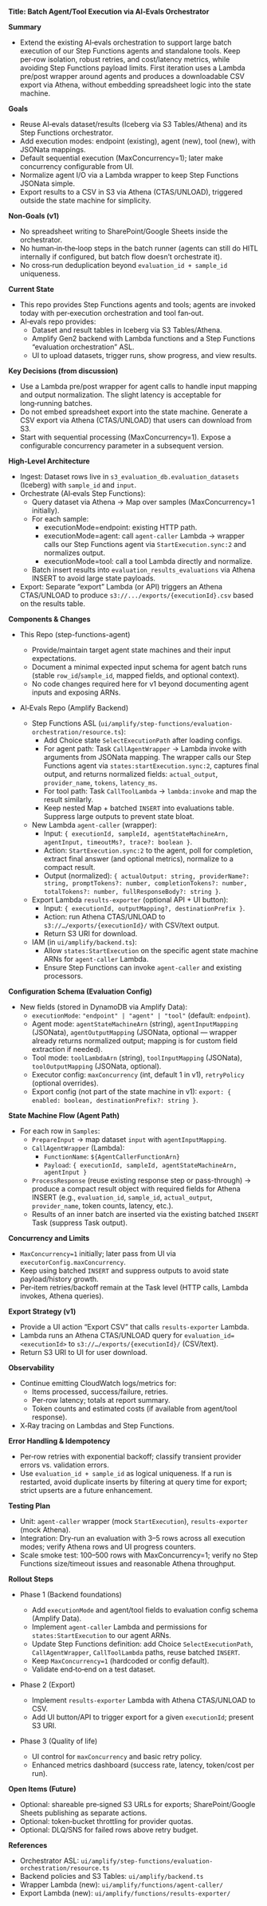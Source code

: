 **Title: Batch Agent/Tool Execution via AI‑Evals Orchestrator**

**Summary**

- Extend the existing AI‑evals orchestration to support large batch execution of our Step Functions agents and standalone tools. Keep per‑row isolation, robust retries, and cost/latency metrics, while avoiding Step Functions payload limits. First iteration uses a Lambda pre/post wrapper around agents and produces a downloadable CSV export via Athena, without embedding spreadsheet logic into the state machine.

**Goals**

- Reuse AI‑evals dataset/results (Iceberg via S3 Tables/Athena) and its Step Functions orchestrator.
- Add execution modes: endpoint (existing), agent (new), tool (new), with JSONata mappings.
- Default sequential execution (MaxConcurrency=1); later make concurrency configurable from UI.
- Normalize agent I/O via a Lambda wrapper to keep Step Functions JSONata simple.
- Export results to a CSV in S3 via Athena (CTAS/UNLOAD), triggered outside the state machine for simplicity.

**Non‑Goals (v1)**

- No spreadsheet writing to SharePoint/Google Sheets inside the orchestrator.
- No human‑in‑the‑loop steps in the batch runner (agents can still do HITL internally if configured, but batch flow doesn’t orchestrate it).
- No cross‑run deduplication beyond `evaluation_id + sample_id` uniqueness.

**Current State**

- This repo provides Step Functions agents and tools; agents are invoked today with per‑execution orchestration and tool fan‑out.
- AI‑evals repo provides:
  - Dataset and result tables in Iceberg via S3 Tables/Athena.
  - Amplify Gen2 backend with Lambda functions and a Step Functions “evaluation orchestration” ASL.
  - UI to upload datasets, trigger runs, show progress, and view results.

**Key Decisions (from discussion)**

- Use a Lambda pre/post wrapper for agent calls to handle input mapping and output normalization. The slight latency is acceptable for long‑running batches.
- Do not embed spreadsheet export into the state machine. Generate a CSV export via Athena (CTAS/UNLOAD) that users can download from S3.
- Start with sequential processing (MaxConcurrency=1). Expose a configurable concurrency parameter in a subsequent version.

**High‑Level Architecture**

- Ingest: Dataset rows live in `s3_evaluation_db.evaluation_datasets` (Iceberg) with `sample_id` and `input`.
- Orchestrate (AI‑evals Step Functions):
  - Query dataset via Athena → Map over samples (MaxConcurrency=1 initially).
  - For each sample:
    - executionMode=endpoint: existing HTTP path.
    - executionMode=agent: call `agent-caller` Lambda → wrapper calls our Step Functions agent via `StartExecution.sync:2` and normalizes output.
    - executionMode=tool: call a tool Lambda directly and normalize.
  - Batch insert results into `evaluation_results_evaluations` via Athena INSERT to avoid large state payloads.
- Export: Separate “export” Lambda (or API) triggers an Athena CTAS/UNLOAD to produce `s3://.../exports/{executionId}.csv` based on the results table.

**Components & Changes**

- This Repo (step-functions-agent)
  - Provide/maintain target agent state machines and their input expectations.
  - Document a minimal expected input schema for agent batch runs (stable `row_id`/`sample_id`, mapped fields, and optional context).
  - No code changes required here for v1 beyond documenting agent inputs and exposing ARNs.

- AI‑Evals Repo (Amplify Backend)
  - Step Functions ASL (`ui/amplify/step-functions/evaluation-orchestration/resource.ts`):
    - Add Choice state `SelectExecutionPath` after loading configs.
    - For agent path: Task `CallAgentWrapper` → Lambda invoke with arguments from JSONata mapping. The wrapper calls our Step Functions agent via `states:startExecution.sync:2`, captures final output, and returns normalized fields: `actual_output`, `provider_name`, `tokens`, `latency_ms`.
    - For tool path: Task `CallToolLambda` → `lambda:invoke` and map the result similarly.
    - Keep nested Map + batched `INSERT` into evaluations table. Suppress large outputs to prevent state bloat.
  - New Lambda `agent-caller` (wrapper):
    - Input: `{ executionId, sampleId, agentStateMachineArn, agentInput, timeoutMs?, trace?: boolean }`.
    - Action: `StartExecution.sync:2` to the agent, poll for completion, extract final answer (and optional metrics), normalize to a compact result.
    - Output (normalized): `{ actualOutput: string, providerName?: string, promptTokens?: number, completionTokens?: number, totalTokens?: number, fullResponseBody?: string }`.
  - Export Lambda `results-exporter` (optional API + UI button):
    - Input: `{ executionId, outputMapping?, destinationPrefix }`.
    - Action: run Athena CTAS/UNLOAD to `s3://…/exports/{executionId}/` with CSV/text output.
    - Return S3 URI for download.
  - IAM (in `ui/amplify/backend.ts`):
    - Allow `states:StartExecution` on the specific agent state machine ARNs for `agent-caller` Lambda.
    - Ensure Step Functions can invoke `agent-caller` and existing processors.

**Configuration Schema (Evaluation Config)**

- New fields (stored in DynamoDB via Amplify Data):
  - `executionMode`: `"endpoint" | "agent" | "tool"` (default: `endpoint`).
  - Agent mode: `agentStateMachineArn` (string), `agentInputMapping` (JSONata), `agentOutputMapping` (JSONata, optional — wrapper already returns normalized output; mapping is for custom field extraction if needed).
  - Tool mode: `toolLambdaArn` (string), `toolInputMapping` (JSONata), `toolOutputMapping` (JSONata, optional).
  - Executor config: `maxConcurrency` (int, default 1 in v1), `retryPolicy` (optional overrides).
  - Export config (not part of the state machine in v1): `export: { enabled: boolean, destinationPrefix?: string }`.

**State Machine Flow (Agent Path)**

- For each row in `Samples`:
  - `PrepareInput` → map dataset `input` with `agentInputMapping`.
  - `CallAgentWrapper` (Lambda):
    - `FunctionName`: `${AgentCallerFunctionArn}`
    - `Payload`: `{ executionId, sampleId, agentStateMachineArn, agentInput }`
  - `ProcessResponse` (reuse existing response step or pass-through) → produce a compact result object with required fields for Athena INSERT (e.g., `evaluation_id`, `sample_id`, `actual_output`, `provider_name`, token counts, latency, etc.).
  - Results of an inner batch are inserted via the existing batched `INSERT` Task (suppress Task output).

**Concurrency and Limits**

- `MaxConcurrency=1` initially; later pass from UI via `executorConfig.maxConcurrency`.
- Keep using batched `INSERT` and suppress outputs to avoid state payload/history growth.
- Per‑item retries/backoff remain at the Task level (HTTP calls, Lambda invokes, Athena queries).

**Export Strategy (v1)**

- Provide a UI action “Export CSV” that calls `results-exporter` Lambda.
- Lambda runs an Athena CTAS/UNLOAD query for `evaluation_id=<executionId>` to `s3://…/exports/{executionId}/` (CSV/text).
- Return S3 URI to UI for user download.

**Observability**

- Continue emitting CloudWatch logs/metrics for:
  - Items processed, success/failure, retries.
  - Per‑row latency; totals at report summary.
  - Token counts and estimated costs (if available from agent/tool response).
- X‑Ray tracing on Lambdas and Step Functions.

**Error Handling & Idempotency**

- Per‑row retries with exponential backoff; classify transient provider errors vs. validation errors.
- Use `evaluation_id + sample_id` as logical uniqueness. If a run is restarted, avoid duplicate inserts by filtering at query time for export; strict upserts are a future enhancement.

**Testing Plan**

- Unit: `agent-caller` wrapper (mock `StartExecution`), `results-exporter` (mock Athena).
- Integration: Dry‑run an evaluation with 3–5 rows across all execution modes; verify Athena rows and UI progress counters.
- Scale smoke test: 100–500 rows with MaxConcurrency=1; verify no Step Functions size/timeout issues and reasonable Athena throughput.

**Rollout Steps**

- Phase 1 (Backend foundations)
  - Add `executionMode` and agent/tool fields to evaluation config schema (Amplify Data).
  - Implement `agent-caller` Lambda and permissions for `states:StartExecution` to our agent ARNs.
  - Update Step Functions definition: add Choice `SelectExecutionPath`, `CallAgentWrapper`, `CallToolLambda` paths, reuse batched `INSERT`.
  - Keep `MaxConcurrency=1` (hardcoded or config default).
  - Validate end‑to‑end on a test dataset.

- Phase 2 (Export)
  - Implement `results-exporter` Lambda with Athena CTAS/UNLOAD to CSV.
  - Add UI button/API to trigger export for a given `executionId`; present S3 URI.

- Phase 3 (Quality of life)
  - UI control for `maxConcurrency` and basic retry policy.
  - Enhanced metrics dashboard (success rate, latency, token/cost per run).

**Open Items (Future)**

- Optional: shareable pre‑signed S3 URLs for exports; SharePoint/Google Sheets publishing as separate actions.
- Optional: token‑bucket throttling for provider quotas.
- Optional: DLQ/SNS for failed rows above retry budget.

**References**

- Orchestrator ASL: `ui/amplify/step-functions/evaluation-orchestration/resource.ts`
- Backend policies and S3 Tables: `ui/amplify/backend.ts`
- Wrapper Lambda (new): `ui/amplify/functions/agent-caller/`
- Export Lambda (new): `ui/amplify/functions/results-exporter/`

